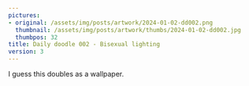 ```yaml
---
pictures:
- original: /assets/img/posts/artwork/2024-01-02-dd002.png
  thumbnail: /assets/img/posts/artwork/thumbs/2024-01-02-dd002.jpg
  thumbpos: 32
title: Daily doodle 002 - Bisexual lighting
version: 3
---
```

I guess this doubles as a wallpaper.
